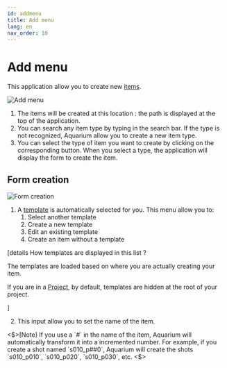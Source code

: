 ```yaml
---
id: addmenu
title: Add menu
lang: en
nav_order: 10
---
```


# Add menu

This application allow you to create new [items](/web/items).

![Add menu](/_medias/addmenu.png)

1. The items will be created at this location : the path is displayed at the top of the application.
2. You can search any item type by typing in the search bar. If the type is not recognized, Aquarium allow you to create a new item type.
3. You can select the type of item you want to create by clicking on the corresponding button. When you select a type, the application will display the form to create the item.

## Form creation

![Form creation](/_medias/addmenu-form.png)

1. A [template](/web/items/template) is automatically selected for you. This menu allow you to:
   1. Select another template
   2. Create a new template
   3. Edit an existing template
   4. Create an item without a template

[details How templates are displayed in this list ?

The templates are loaded based on where you are actually creating your item.

If you are in a [Project](/web/items/project), by default, templates are hidden at the root of your project.

]

2. This input allow you to set the name of the item.

<$>[Note]
If you use a `#` in the name of the item, Aquarium will automatically transform it into a incremented number. For example, if you create a shot named `s010_p##0`, Aquarium will create the shots `s010_p010`, `s010_p020`, `s010_p030`, etc.
<$>